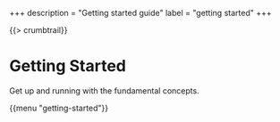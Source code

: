+++
description = "Getting started guide"
label = "getting started"
+++

{{> crumbtrail}}

# Getting Started

Get up and running with the fundamental concepts.

{{menu "getting-started"}}
